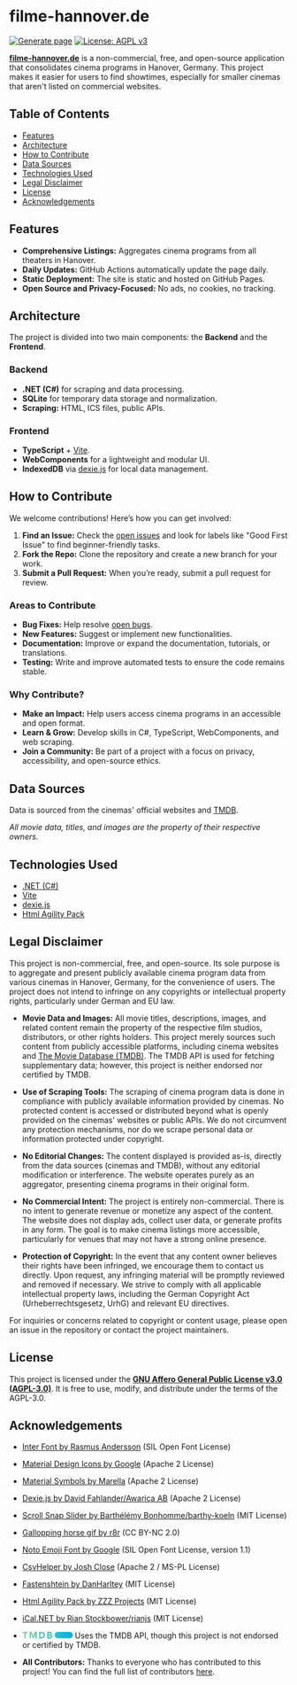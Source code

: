 # filme-hannover.de

[![Generate page](https://github.com/merlinschumacher/kinohannover/actions/workflows/run.yml/badge.svg)](https://github.com/merlinschumacher/kinohannover/actions/workflows/run.yml)
[![License: AGPL v3](https://img.shields.io/badge/License-AGPL%20v3-blue.svg)](https://www.gnu.org/licenses/agpl-3.0)

**[filme-hannover.de](https://filme-hannover.de/)** is a non-commercial, free, and open-source application that consolidates cinema programs in Hanover, Germany. This project makes it easier for users to find showtimes, especially for smaller cinemas that aren't listed on commercial websites.

## Table of Contents

- [Features](#features)
- [Architecture](#architecture)
- [How to Contribute](#how-to-contribute)
- [Data Sources](#data-sources)
- [Technologies Used](#technologies-used)
- [Legal Disclaimer](#legal-disclaimer)
- [License](#license)
- [Acknowledgements](#acknowledgements)

## Features

- **Comprehensive Listings:** Aggregates cinema programs from all theaters in Hanover.
- **Daily Updates:** GitHub Actions automatically update the page daily.
- **Static Deployment:** The site is static and hosted on GitHub Pages.
- **Open Source and Privacy-Focused:** No ads, no cookies, no tracking.

## Architecture

The project is divided into two main components: the **Backend** and the **Frontend**.

### Backend

- **.NET (C#)** for scraping and data processing.
- **SQLite** for temporary data storage and normalization.
- **Scraping:** HTML, ICS files, public APIs.

### Frontend

- **TypeScript** + [Vite](https://vitejs.dev/).
- **WebComponents** for a lightweight and modular UI.
- **IndexedDB** via [dexie.js](https://dexie.org/) for local data management.

## How to Contribute

We welcome contributions! Here’s how you can get involved:

1. **Find an Issue:** Check the [open issues](https://github.com/merlinschumacher/kinohannover/issues) and look for labels like "Good First Issue" to find beginner-friendly tasks.
2. **Fork the Repo:** Clone the repository and create a new branch for your work.
3. **Submit a Pull Request:** When you’re ready, submit a pull request for review.

### Areas to Contribute

- **Bug Fixes:** Help resolve [open bugs](https://github.com/merlinschumacher/kinohannover/issues?q=is%3Aissue+is%3Aopen+label%3Abug).
- **New Features:** Suggest or implement new functionalities.
- **Documentation:** Improve or expand the documentation, tutorials, or translations.
- **Testing:** Write and improve automated tests to ensure the code remains stable.

### Why Contribute?

- **Make an Impact:** Help users access cinema programs in an accessible and open format.
- **Learn & Grow:** Develop skills in C#, TypeScript, WebComponents, and web scraping.
- **Join a Community:** Be part of a project with a focus on privacy, accessibility, and open-source ethics.

## Data Sources

Data is sourced from the cinemas' official websites and [TMDB](https://www.themoviedb.org/).

_All movie data, titles, and images are the property of their respective owners._

## Technologies Used

- [.NET (C#)](https://dotnet.microsoft.com/)
- [Vite](https://vitejs.dev/)
- [dexie.js](https://dexie.org/)
- [Html Agility Pack](https://html-agility-pack.net/)

## Legal Disclaimer

This project is non-commercial, free, and open-source. Its sole purpose is to aggregate and present publicly available cinema program data from various cinemas in Hanover, Germany, for the convenience of users. The project does not intend to infringe on any copyrights or intellectual property rights, particularly under German and EU law.

- **Movie Data and Images:** All movie titles, descriptions, images, and related content remain the property of the respective film studios, distributors, or other rights holders. This project merely sources such content from publicly accessible platforms, including cinema websites and [The Movie Database (TMDB)](https://www.themoviedb.org/). The TMDB API is used for fetching supplementary data; however, this project is neither endorsed nor certified by TMDB.

- **Use of Scraping Tools:** The scraping of cinema program data is done in compliance with publicly available information provided by cinemas. No protected content is accessed or distributed beyond what is openly provided on the cinemas' websites or public APIs. We do not circumvent any protection mechanisms, nor do we scrape personal data or information protected under copyright.

- **No Editorial Changes:** The content displayed is provided as-is, directly from the data sources (cinemas and TMDB), without any editorial modification or interference. The website operates purely as an aggregator, presenting cinema programs in their original form.

- **No Commercial Intent:** The project is entirely non-commercial. There is no intent to generate revenue or monetize any aspect of the content. The website does not display ads, collect user data, or generate profits in any form. The goal is to make cinema listings more accessible, particularly for venues that may not have a strong online presence.

- **Protection of Copyright:** In the event that any content owner believes their rights have been infringed, we encourage them to contact us directly. Upon request, any infringing material will be promptly reviewed and removed if necessary. We strive to comply with all applicable intellectual property laws, including the German Copyright Act (Urheberrechtsgesetz, UrhG) and relevant EU directives.

For inquiries or concerns related to copyright or content usage, please open an issue in the repository or contact the project maintainers.

## License

This project is licensed under the **[GNU Affero General Public License v3.0 (AGPL-3.0)](https://www.gnu.org/licenses/agpl-3.0.en.html)**. It is free to use, modify, and distribute under the terms of the AGPL-3.0.

## Acknowledgements

- [Inter Font by Rasmus Andersson](https://rsms.me/inter/) (SIL Open Font License)
- [Material Design Icons by Google](https://github.com/google/material-design-icons/blob/master/LICENSE) (Apache 2 License)
- [Material Symbols by Marella](https://github.com/marella/material-symbols) (Apache 2 License)
- [Dexie.js by David Fahlander/Awarica AB](https://github.com/dexie/Dexie.js/blob/master/LICENSE) (Apache 2 License)
- [Scroll Snap Slider by Barthélémy Bonhomme/barthy-koeln](https://github.com/barthy-koeln/scroll-snap-slider/blob/main/LICENSE) (MIT License)
- [Gallopping horse gif by r8r](https://www.flickr.com/photos/r8r/3444024147/in/photostream/) (CC BY-NC 2.0)
- [Noto Emoji Font by Google](https://github.com/adobe-fonts/noto-emoji-svg#license) (SIL Open Font License, version 1.1)
- [CsvHelper by Josh Close](https://github.com/JoshClose/CsvHelper/blob/master/LICENSE.txt) (Apache 2 / MS-PL License)
- [Fastenshtein by DanHarltey](https://github.com/DanHarltey/Fastenshtein/blob/master/LICENSE) (MIT License)
- [Html Agility Pack by ZZZ Projects](https://github.com/zzzprojects/html-agility-pack/blob/master/LICENSE) (MIT License)
- [iCal.NET by Rian Stockbower/rianjs](https://github.com/rianjs/ical.net/blob/master/license.md) (MIT License)

- <img src="https://raw.githubusercontent.com/merlinschumacher/filme-hannover/master/frontend/src/assets/tmdb-logo.svg" style="height: 12px;" /> Uses the TMDB API, though this project is not endorsed or certified by TMDB.
- **All Contributors:** Thanks to everyone who has contributed to this project! You can find the full list of contributors [here](https://github.com/merlinschumacher/kinohannover/graphs/contributors).
